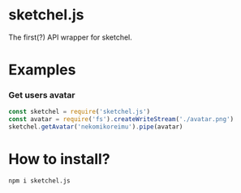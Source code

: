 # sketchel.js
The first(?) API wrapper for sketchel.

# Examples
### Get users avatar
```js
const sketchel = require('sketchel.js')
const avatar = require('fs').createWriteStream('./avatar.png')
sketchel.getAvatar('nekomikoreimu').pipe(avatar)
```

# How to install?
`npm i sketchel.js`
